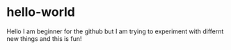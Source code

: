 # hello-world

Hello I am beginner for the github but I am trying to experiment with differnt new things and this is fun!
